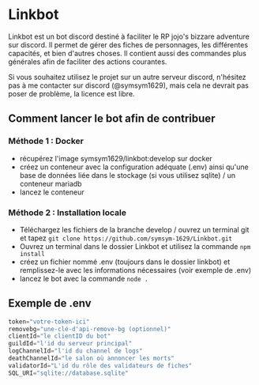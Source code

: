 # Linkbot
Linkbot est un bot discord destiné à faciliter le RP jojo's bizzare adventure sur discord. Il permet de gérer des fiches de personnages, les différentes capacités, et bien d'autres choses. Il contient aussi des commandes plus générales afin de faciliter des actions courantes.

Si vous souhaitez utilisez le projet sur un autre serveur discord, n'hésitez pas à me contacter sur discord (@symsym1629), mais cela ne devrait pas poser de problème, la licence est libre.

## Comment lancer le bot afin de contribuer

### Méthode 1 : Docker
- récupérez l'image symsym1629/linkbot:develop sur docker
- créez un conteneur avec la configuration adéquate (.env) ainsi qu'une base de données liée dans le stockage (si vous utilisez sqlite) / un conteneur mariadb
- lancez le conteneur

### Méthode 2 : Installation locale
- Téléchargez les fichiers de la branche develop / ouvrez un terminal git et tapez `git clone https://github.com/symsym-1629/Linkbot.git`
- Ouvrez un terminal dans le dossier Linkbot et utilisez la commande `npm install`
- créez un fichier nommé .env (toujours dans le  dossier linkbot) et remplissez-le avec les informations nécessaires (voir exemple de .env)
- lancez le bot avec la commande `node .`

## Exemple de .env

```javascript
token="votre-token-ici"
removebg="une-clé-d'api-remove-bg (optionnel)"
clientId="le clientID du bot"
guildId="l'id du serveur principal"
logChannelId="l'id du channel de logs"
deathChannelId="le salon où annoncer les morts"
validatorId="L'id du rôle des validateurs de fiches"
SQL_URI="sqlite://database.sqlite"
```
